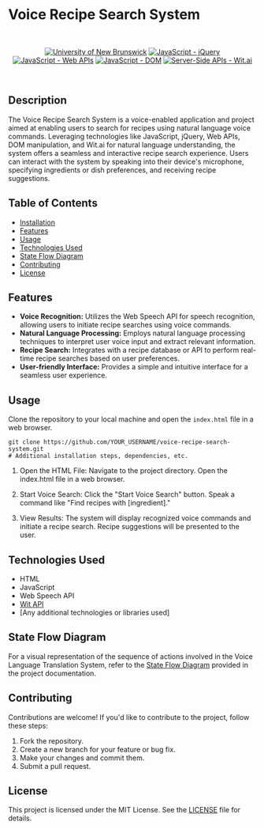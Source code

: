 # Voice Recipe Search System

<br/>
<p align="center">
    <a href="https://unb.ca/cel/bootcamps/coding.html">
        <img alt="University of New Brunswick" src="https://img.shields.io/static/v1.svg?label=bootcamp&message=UNB&color=red" /></a>
    <a href="https://jquery.com/" >
        <img alt="JavaScript - jQuery" src="https://img.shields.io/static/v1.svg?label=JavaScripts&message=jQuery&color=blue" /></a>
    <a href="https://developer.mozilla.org/en-US/docs/Learn/JavaScript/Client-side_web_APIs/Introduction" >
        <img alt="JavaScript - Web APIs" src="https://img.shields.io/static/v1.svg?label=JavaScripts&message=Web APIs&color=green" /></a>
    <a href="https://developer.mozilla.org/en-US/docs/Web/API/Document_Object_Model/Traversing_an_HTML_table_with_JavaScript_and_DOM_Interfaces" >
        <img alt="JavaScript - DOM" src="https://img.shields.io/static/v1.svg?label=JavaScript&message=DOM&color=violet" /></a>
    <a href="[https://developer.mozilla.org/en-US/docs/Learn/Server-side/First_steps/Introduction](https://wit.ai/)" >
        <img alt="Server-Side APIs - Wit.ai" src="https://img.shields.io/static/v1.svg?label=Server-Side APIs&message=Wit.ai&color=orange" /></a>
</p>
<br/>

## Description

The Voice Recipe Search System is a voice-enabled application and project aimed at enabling users to search for recipes using natural language voice commands. Leveraging technologies like JavaScript, jQuery, Web APIs, DOM manipulation, and Wit.ai for natural language understanding, the system offers a seamless and interactive recipe search experience. Users can interact with the system by speaking into their device's microphone, specifying ingredients or dish preferences, and receiving recipe suggestions.

## Table of Contents

- [Installation](#installation)
- [Features](#features)
- [Usage](#usage)
- [Technologies Used](#technologies-used)
- [State Flow Diagram](#state_flow_diagram)
- [Contributing](#contributing)
- [License](#license)



## Features

- **Voice Recognition:** Utilizes the Web Speech API for speech recognition, allowing users to initiate recipe searches using voice commands.
- **Natural Language Processing:** Employs natural language processing techniques to interpret user voice input and extract relevant information.
- **Recipe Search:** Integrates with a recipe database or API to perform real-time recipe searches based on user preferences.
- **User-friendly Interface:** Provides a simple and intuitive interface for a seamless user experience.



## Usage

Clone the repository to your local machine and open the `index.html` file in a web browser.

```
git clone https://github.com/YOUR_USERNAME/voice-recipe-search-system.git
# Additional installation steps, dependencies, etc.

```

1.    Open the HTML File:
        Navigate to the project directory.
        Open the index.html file in a web browser.

2.    Start Voice Search:
        Click the "Start Voice Search" button.
        Speak a command like "Find recipes with [ingredient]."

3.    View Results:
        The system will display recognized voice commands and initiate a recipe search.
        Recipe suggestions will be presented to the user.

## Technologies Used

-    HTML
-    JavaScript
-    Web Speech API
-    [Wit API][wit-api]
-    [Any additional technologies or libraries used]

## State Flow Diagram

For a visual representation of the sequence of actions involved in the Voice Language Translation System, refer to the [State Flow Diagram][state-flow] provided in the project documentation.

## Contributing

Contributions are welcome! If you'd like to contribute to the project, follow these steps:

1.    Fork the repository.
2.    Create a new branch for your feature or bug fix.
3.    Make your changes and commit them.
4.    Submit a pull request.
    
## License

This project is licensed under the MIT License. See the [LICENSE][MIT] file for details.

[project-app]: <>
[project-code]: <https://github.com/naturuplift/bootcamp-project-one/blob/main/index.html>
[state-flow]: <https://github.com/naturuplift/bootcamp-project-one/blob/main/assets/img/Voice%20Language%20Translation%20State%20Diagram%20v2.png>
[wit-api]: <https://wit.ai/>
[MIT]: <https://github.com/naturuplift/bootcamp-project-one/blob/main/LICENSE>
